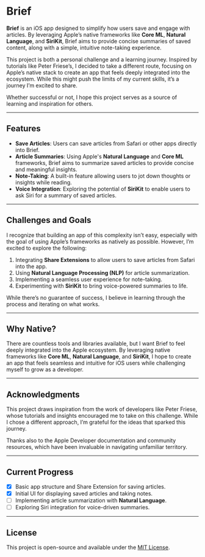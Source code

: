 # Brief

**Brief** is an iOS app designed to simplify how users save and engage with articles. By leveraging Apple’s native frameworks like **Core ML**, **Natural Language**, and **SiriKit**, Brief aims to provide concise summaries of saved content, along with a simple, intuitive note-taking experience.

This project is both a personal challenge and a learning journey. Inspired by tutorials like Peter Friese’s, I decided to take a different route, focusing on Apple’s native stack to create an app that feels deeply integrated into the ecosystem. While this might push the limits of my current skills, it’s a journey I’m excited to share.

Whether successful or not, I hope this project serves as a source of learning and inspiration for others.

---

## Features

- **Save Articles**: Users can save articles from Safari or other apps directly into Brief.
- **Article Summaries**: Using Apple's **Natural Language** and **Core ML** frameworks, Brief aims to summarize saved articles to provide concise and meaningful insights.
- **Note-Taking**: A built-in feature allowing users to jot down thoughts or insights while reading.
- **Voice Integration**: Exploring the potential of **SiriKit** to enable users to ask Siri for a summary of saved articles.

---

## Challenges and Goals

I recognize that building an app of this complexity isn’t easy, especially with the goal of using Apple’s frameworks as natively as possible. However, I’m excited to explore the following:

1. Integrating **Share Extensions** to allow users to save articles from Safari into the app.
2. Using **Natural Language Processing (NLP)** for article summarization.
3. Implementing a seamless user experience for note-taking.
4. Experimenting with **SiriKit** to bring voice-powered summaries to life.

While there’s no guarantee of success, I believe in learning through the process and iterating on what works.

---

## Why Native?

There are countless tools and libraries available, but I want Brief to feel deeply integrated into the Apple ecosystem. By leveraging native frameworks like **Core ML**, **Natural Language**, and **SiriKit**, I hope to create an app that feels seamless and intuitive for iOS users while challenging myself to grow as a developer.

---

## Acknowledgments

This project draws inspiration from the work of developers like Peter Friese, whose tutorials and insights encouraged me to take on this challenge. While I chose a different approach, I’m grateful for the ideas that sparked this journey.

Thanks also to the Apple Developer documentation and community resources, which have been invaluable in navigating unfamiliar territory.

---

## Current Progress

- [x] Basic app structure and Share Extension for saving articles.
- [x] Initial UI for displaying saved articles and taking notes.
- [ ] Implementing article summarization with **Natural Language**.
- [ ] Exploring Siri integration for voice-driven summaries.

---

## License

This project is open-source and available under the [MIT License](License).
